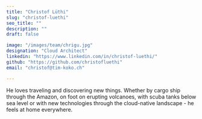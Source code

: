 ```yaml
---
title: "Christof Lüthi"
slug: "christof-luethi"
seo_title: ""
description: ""
draft: false

image: "/images/team/chrigu.jpg"
designation: "Cloud Architect"
linkedin: "https://www.linkedin.com/in/christof-luethi/"
github: "https://github.com/christofluethi"
email: "christof@tim-koko.ch"

---
```


He loves traveling and discovering new things. Whether by cargo ship through the Amazon, on foot on erupting volcanoes, with scuba tanks below sea level or with new technologies through the cloud-native landscape - he feels at home everywhere.

